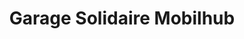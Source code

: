 ---
title: "Garage Solidaire Mobilhub"
url: /la-courneuve/garage-solidaire-mobilhub/
shop: réparation de voitures
---